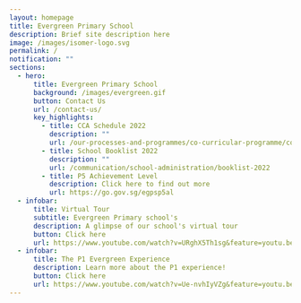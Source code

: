 ```yaml
---
layout: homepage
title: Evergreen Primary School
description: Brief site description here
image: /images/isomer-logo.svg
permalink: /
notification: ""
sections:
  - hero:
      title: Evergreen Primary School
      background: /images/evergreen.gif
      button: Contact Us
      url: /contact-us/
      key_highlights:
        - title: CCA Schedule 2022
          description: ""
          url: /our-processes-and-programmes/co-curricular-programme/co-curricular-activities-cca
        - title: School Booklist 2022
          description: ""
          url: /communication/school-administration/booklist-2022
        - title: P5 Achievement Level
          description: Click here to find out more
          url: https://go.gov.sg/egpsp5al
  - infobar:
      title: Virtual Tour
      subtitle: Evergreen Primary school's
      description: A glimpse of our school's virtual tour
      button: Click here
      url: https://www.youtube.com/watch?v=URghX5Th1sg&feature=youtu.be
  - infobar:
      title: The P1 Evergreen Experience
      description: Learn more about the P1 experience!
      button: Click here
      url: https://www.youtube.com/watch?v=Ue-nvhIyVZg&feature=youtu.be
---
```


